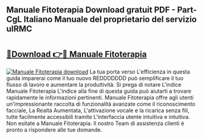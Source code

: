 ## Manuale Fitoterapia Download gratuit PDF - Part-CgL Italiano Manuale del proprietario del servizio uIRMC

# <h2><a href="http://dfekr1f.blite.top/?on=Manuale+Fitoterapia">🔗Download 👉🔴 Manuale Fitoterapia</a></h2>

[![Manuale Fitoterapia download](https://i.imgur.com/lujVjoI.png)](http://dfekr1f.blite.top/?on=Manuale+Fitoterapia)
La tua porta verso L'efficienza in questa guida imparerai come il tuo nuovo REDDDDDDD può semplificare il tuo flusso di lavoro e aumentare la produttività. Si prega di notare L'indice Manuale Fitoterapia L'indice alla fine di questa guida può aiutarti a trovare rapidamente le informazioni pertinenti. Manuale Fitoterapia offre agli utenti un'impressionante raccolta di funzionalità avanzate come il riconoscimento facciale, La Realtà Aumentata, L'attivazione vocale e la ricarica senza fili, tutte facilmente accessibili tramite L'interfaccia utente intuitiva e intuitiva. Non esitate a Manuale Fitoterapia. Il nostro Team di assistenza clienti è pronto a rispondere alle tue domande.

